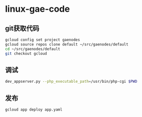# linux-gae-code

## git获取代码

```bash
gcloud config set project gaenodes
gcloud source repos clone default ~/src/gaenodes/default
cd ~/src/gaenodes/default
git checkout gcloud
```

## 调试

```bash
dev_appserver.py --php_executable_path=/usr/bin/php-cgi $PWD
```

## 发布

```bash
gcloud app deploy app.yaml
```
